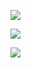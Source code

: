 <a href="https://yeongjujeong1021.tistory.com/" target="_blank"><img src="https://img.shields.io/badge/Tistory-000000?style=flat-square"/></a>

<a href="https://www.acmicpc.net/user/yeongjujeong1021" target="_blank"><img src="https://img.shields.io/badge/BOJ-000000?style=flat-square&logo=GitHub&logoColor=FFFFFF"/></a>

<a href="https://solved.ac/profile/yeongjujeong1021" target="_blank"><img src="https://img.shields.io/badge/Solved.ac-000000?style=flat-square&logo=GitHub&logoColor=FFFFFF"/></a>